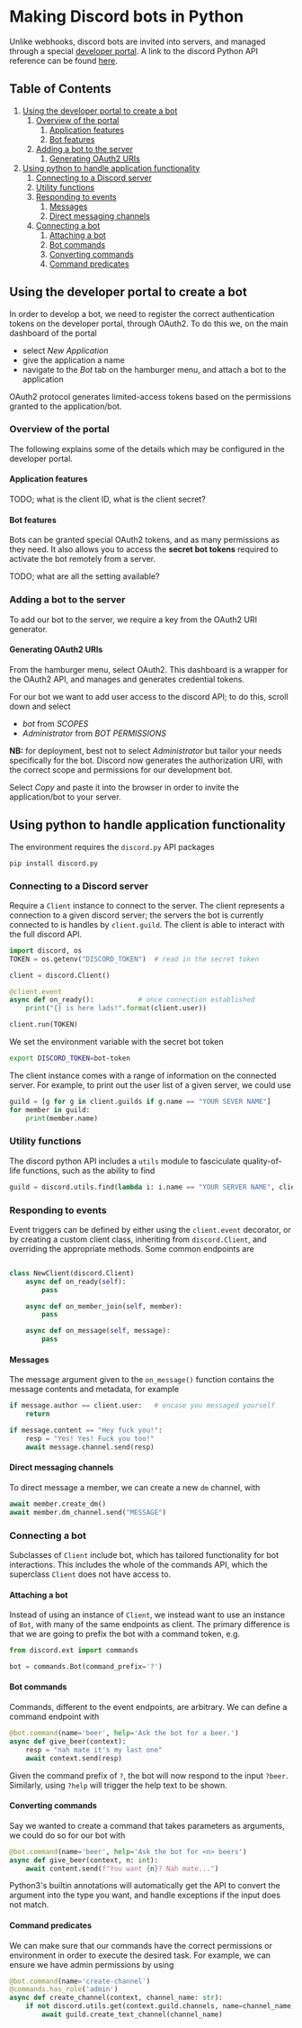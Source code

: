 # Making Discord bots in Python

Unlike webhooks, discord bots are invited into servers, and managed through a special [developer portal](https://discordapp.com/developers/applications). A link to the discord Python API reference can be found [here](https://discordpy.readthedocs.io/en/latest/api.html).

<!--BEGIN TOC-->
## Table of Contents
1. [Using the developer portal to create a bot](#using-the-developer-portal-to-create-a-bot)
    1. [Overview of the portal](#overview-of-the-portal)
        1. [Application features](#application-features)
        2. [Bot features](#bot-features)
    2. [Adding a bot to the server](#adding-a-bot-to-the-server)
        1. [Generating OAuth2 URIs](#generating-oauth2-uris)
2. [Using python to handle application functionality](#using-python-to-handle-application-functionality)
    1. [Connecting to a Discord server](#connecting-to-a-discord-server)
    2. [Utility functions](#utility-functions)
    3. [Responding to events](#responding-to-events)
        1. [Messages](#messages)
        2. [Direct messaging channels](#direct-messaging-channels)
    4. [Connecting a bot](#connecting-a-bot)
        1. [Attaching a bot](#attaching-a-bot)
        2. [Bot commands](#bot-commands)
        3. [Converting commands](#converting-commands)
        4. [Command predicates](#command-predicates)

<!--END TOC-->

## Using the developer portal to create a bot
In order to develop a bot, we need to register the correct authentication tokens on the developer portal, through OAuth2. To do this we, on the main dashboard of the portal

- select *New Application*
- give the application a name
- navigate to the *Bot* tab on the hamburger menu, and attach a bot to the application

OAuth2 protocol generates limited-access tokens based on the permissions granted to the application/bot.

### Overview of the portal
The following explains some of the details which may be configured in the developer portal.

#### Application features
TODO; what is the client ID, what is the client secret?

#### Bot features
Bots can be granted special OAuth2 tokens, and as many permissions as they need. It also allows you to access the **secret bot tokens** required to activate the bot remotely from a server.

TODO; what are all the setting available?


### Adding a bot to the server
To add our bot to the server, we require a key from the OAuth2 URI generator.

#### Generating OAuth2 URIs
From the hamburger menu, select OAuth2. This dashboard is a wrapper for the OAuth2 API, and manages and generates credential tokens. 

For our bot we want to add user access to the discord API; to do this, scroll down and select

- *bot* from *SCOPES*
- *Administrator* from *BOT PERMISSIONS*

**NB:** for deployment, best not to select *Administrator* but tailor your needs specifically for the bot. Discord now generates the authorization URI, with the correct scope and permissions for our development bot.

Select *Copy* and paste it into the browser in order to invite the application/bot to your server.

## Using python to handle application functionality
The environment requires the `discord.py` API packages
```
pip install discord.py
```
### Connecting to a Discord server
Require a `Client` instance to connect to the server. The client represents a connection to a given discord server; the servers the bot is currently connected to is handles by `client.guild`. The client is able to interact with the full discord API.
```python
import discord, os
TOKEN = os.getenv("DISCORD_TOKEN")	# read in the secret token

client = discord.Client()

@client.event
async def on_ready():			# once connection established
	print("{} is here lads!".format(client.user))

client.run(TOKEN)
```
We set the environment variable with the secret bot token
```bash
export DISCORD_TOKEN=bot-token
```

The client instance comes with a range of information on the connected server. For example, to print out the user list of a given server, we could use
```python
guild = [g for g in client.guilds if g.name == "YOUR SEVER NAME"]
for member in guild:
	print(member.name)
```

### Utility functions
The discord python API includes a `utils` module to fasciculate quality-of-life functions, such as the ability to find
```python
guild = discord.utils.find(lambda i: i.name == "YOUR SERVER NAME", client.guilds)
```

### Responding to events
Event triggers can be defined by either using the `client.event` decorator, or by creating a custom client class, inheriting from `discord.Client`, and overriding the appropriate methods.
Some common endpoints are
```python

class NewClient(discord.Client)
	async def on_ready(self):
		pass

	async def on_member_join(self, member):
		pass

	async def on_message(self, message):
		pass

```

#### Messages
The message argument given to the `on_message()` function contains the message contents and metadata, for example
```python
if message.author == client.user: 	# encase you messaged yourself
	return

if message.content == "Hey fuck you!":
	resp = "Yes! Yes! Fuck you too!"
	await message.channel.send(resp)
```

#### Direct messaging channels
To direct message a member, we can create a new `dm` channel, with
```python
await member.create_dm()
await member.dm_channel.send("MESSAGE")
```

### Connecting a bot
Subclasses of `Client` include bot, which has tailored functionality for bot interactions. This includes the whole of the commands API, which the superclass `Client` does not have access to.
#### Attaching a bot
Instead of using an instance of `Client`, we instead want to use an instance of `Bot`, with many of the same endpoints as client. The primary difference is that we are going to prefix the bot with a command token, e.g.
```python
from discord.ext import commands

bot = commands.Bot(command_prefix='?')
```
#### Bot commands
Commands, different to the event endpoints, are arbitrary. We can define a command endpoint with
```python
@bot.command(name='beer', help='Ask the bot for a beer.')
async def give_beer(context):
	resp = "nah mate it's my last one"
	await context.send(resp)
```
Given the command prefix of `?`, the bot will now respond to the input `?beer`. Similarly, using `?help` will trigger the help text to be shown.

#### Converting commands
Say we wanted to create a command that takes parameters as arguments, we could do so for our bot with
```python
@bot.command(name='beer', help='Ask the bot for <n> beers')
async def give_beer(context, n: int):
	await content.send(f"You want {n}? Nah mate...")
```
Python3's builtin annotations will automatically get the API to convert the argument into the type you want, and handle exceptions if the input does not match.

#### Command predicates
We can make sure that our commands have the correct permissions or environment in order to execute the desired task. For example, we can ensure we have admin permissions by using
```python
@bot.command(name='create-channel')
@commands.has_role('admin')
async def create_channel(context, channel_name: str):
	if not discord.utils.get(context.guild.channels, name=channel_name):	# make sure channel doesn't already exist
		await guild.create_text_channel(channel_name)
```